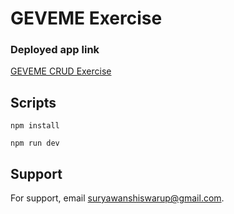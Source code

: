 # GEVEME Exercise

### Deployed app link

[GEVEME CRUD Exercise](https://splendorous-cascaron-4edd0a.netlify.app/)

## Scripts

```
npm install
```

```
npm run dev
```

## Support

For support, email suryawanshiswarup@gmail.com.
